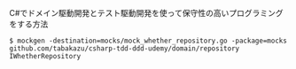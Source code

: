 C#でドメイン駆動開発とテスト駆動開発を使って保守性の高いプログラミングをする方法


```
$ mockgen -destination=mocks/mock_whether_repository.go -package=mocks github.com/tabakazu/csharp-tdd-ddd-udemy/domain/repository IWhetherRepository
```
